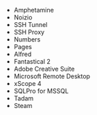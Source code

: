 - Amphetamine
- Noizio
- SSH Tunnel
- SSH Proxy
- Numbers
- Pages
- Alfred
- Fantastical 2
- Adobe Creative Suite
- Microsoft Remote Desktop
- xScope 4
- SQLPro for MSSQL
- Tadam
- Steam
